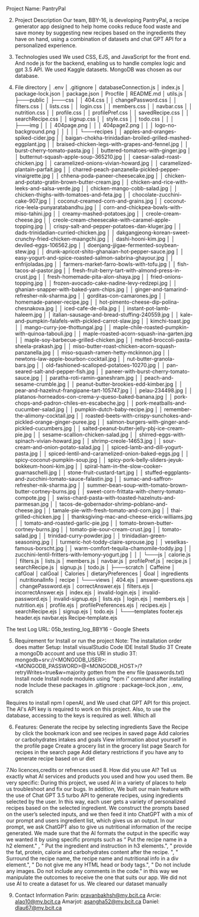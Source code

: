 Project Name: PantryPal

2. Project Description 
Our team, BBY-16, is developing PantryPal, a recipe generator app designed to help home cooks reduce food waste and save money by suggesting new recipes based on the ingredients they have on hand, using a combination of datasets and chat GPT API for a personalized experience.

3. Technologies used 
We used CSS, EJS, and JavaScript for the front end. And node js for the backend, enabling us to handle complex logic and  gpt 3.5 API. We used Kaggle datasets. MongoDB was chosen as our database.

4. File directory
│   .env
│   .gitignore
│   databaseConnection.js
│   index.js
│   package-lock.json
│   package.json
│   Procfile
│   README.md
│   utils.js
│
├───public
│   ├───css
│   │       404.css
│   │       changePassword.css
│   │       filters.css
│   │       lists.css
│   │       login.css
│   │       members.css
│   │       navbar.css
│   │       nutrition.css
│   │       profile.css
│   │       profilePref.css
│   │       savedRecipe.css
│   │       searchRecipe.css
│   │       signup.css
│   │       style.css
│   │       todo.css
│   │
│   ├───img
│   │   │   404page.png
│   │   │   404page2.png
│   │   │   logo-no-background.png
│   │   │
│   │   └───recipes
│   │           apples-and-oranges-spiked-cider.jpg
│   │           baigan-chokha-trinidadian-broiled-grilled-mashed-eggplant.jpg
│   │           braised-chicken-legs-with-grapes-and-fennel.jpg
│   │           burst-cherry-tomato-pasta.jpg
│   │           buttered-tomatoes-with-ginger.jpg
│   │           butternut-squash-apple-soup-365210.jpg
│   │           caesar-salad-roast-chicken.jpg
│   │           caramelized-onions-vivian-howard.jpg
│   │           caramelized-plantain-parfait.jpg
│   │           charred-peach-panzanella-pickled-pepper-vinaigrette.jpg
│   │           chhena-poda-paneer-cheesecake.jpg
│   │           chicken-and-potato-gratin-brown-butter-cream.jpg
│   │           chicken-and-rice-with-leeks-and-salsa-verde.jpg
│   │           chicken-mango-cobb-salad.jpg
│   │           chicken-thighs-with-tomatoes-and-feta.jpg
│   │           chocolate-zucchini-cake-907.jpg
│   │           coconut-creamed-corn-and-grains.jpg
│   │           coconut-rice-leela-punyaratabandhu.jpg
│   │           corn-and-chickpea-bowls-with-miso-tahini.jpg
│   │           creamy-mashed-potatoes.jpg
│   │           creole-cream-cheese.jpg
│   │           creole-cream-cheesecake-with-caramel-apple-topping.jpg
│   │           crispy-salt-and-pepper-potatoes-dan-kluger.jpg
│   │           dads-trinidadian-curried-chicken.jpg
│   │           dakgangjeong-korean-sweet-crunchy-fried-chicken-maangchi.jpg
│   │           dashi-hooni-kim.jpg
│   │           deviled-eggs-106562.jpg
│   │           doenjang-jjigae-fermented-soybean-stew.jpg
│   │           drunk-apricot-shito-ghanaian-hot-pepper-sauce.jpg
│   │           easy-yogurt-and-spice-roasted-salmon-sabrina-ghayour.jpg
│   │           enfrijoladas.jpg
│   │           farmers-market-farro-bowls-with-tofu.jpg
│   │           fish-tacos-al-pastor.jpg
│   │           fresh-fruit-berry-tart-with-almond-press-in-crust.jpg
│   │           fresh-homemade-pita-alon-shaya.jpg
│   │           fried-onions-topping.jpg
│   │           frozen-avocado-cake-nadine-levy-redzepi.jpg
│   │           ghanian-snapper-with-baked-yam-chips.jpg
│   │           ginger-and-tamarind-refresher-nik-sharma.jpg
│   │           gorditas-con-camarones.jpg
│   │           homemade-paneer-recipe.jpg
│   │           hot-pimento-cheese-dip-polina-chesnakova.jpg
│   │           iced-cafe-de-olla.jpg
│   │           instant-pot-lamb-haleem.jpg
│   │           italian-sausage-and-bread-stuffing-240559.jpg
│   │           kale-and-pumpkin-falafels-with-pickled-carrot-slaw.jpg
│   │           kimchi-toast.jpg
│   │           mango-curry-joe-thottungal.jpg
│   │           maple-chile-roasted-pumpkin-with-quinoa-tabouli.jpg
│   │           maple-roasted-acorn-squash-ina-garten.jpg
│   │           maple-soy-barbecue-grilled-chicken.jpg
│   │           melted-broccoli-pasta-sheela-prakash.jpg
│   │           miso-butter-roast-chicken-acorn-squash-panzanella.jpg
│   │           miso-squash-ramen-hetty-mckinnon.jpg
│   │           newtons-law-apple-bourbon-cocktail.jpg
│   │           nut-butter-granola-bars.jpg
│   │           old-fashioned-scalloped-potatoes-10270.jpg
│   │           pan-seared-salt-and-pepper-fish.jpg
│   │           paneer-with-burst-cherry-tomato-sauce.jpg
│   │           paratha-roti-ramin-ganeshram.jpg
│   │           peach-and-sesame-crumble.jpg
│   │           peanut-butter-brookies-edd-kimber.jpg
│   │           pear-and-hazelnut-frangipane-tart-105747.jpg
│   │           pelau-234498.jpg
│   │           platanos-horneados-con-crema-y-queso-baked-banana.jpg
│   │           pork-chops-and-padron-chiles-en-escabeche.jpg
│   │           pork-meatballs-and-cucumber-salad.jpg
│   │           pumpkin-dutch-baby-recipe.jpg
│   │           remember-the-alimony-cocktail.jpg
│   │           roasted-beets-with-crispy-sunchokes-and-pickled-orange-ginger-puree.jpg
│   │           salmon-burgers-with-ginger-and-pickled-cucumbers.jpg
│   │           salted-peanut-butter-jelly-pbj-ice-cream-pie.jpg
│   │           sesame-scallion-chicken-salad.jpg
│   │           shirred-eggs-with-spinach-vivian-howard.jpg
│   │           shrimp-creole-14653.jpg
│   │           sour-cream-and-onion-potato-salad.jpg
│   │           spiced-lamb-and-dill-yogurt-pasta.jpg
│   │           spiced-lentil-and-caramelized-onion-baked-eggs.jpg
│   │           spicy-coconut-pumpkin-soup.jpg
│   │           spicy-pork-belly-sliders-jeyuk-bokkeum-hooni-kim.jpg
│   │           spiral-ham-in-the-slow-cooker-guarnaschelli.jpg
│   │           stone-fruit-custard-tart.jpg
│   │           stuffed-eggplants-and-zucchini-tomato-sauce-falastin.jpg
│   │           sumac-and-saffron-refresher-nik-sharma.jpg
│   │           summer-bean-soup-with-tomato-brown-butter-cortney-burns.jpg
│   │           sweet-corn-frittata-with-cherry-tomato-compote.jpg
│   │           swiss-chard-pasta-with-toasted-hazelnuts-and-parmesan.jpg
│   │           tacos-de-gobernador-shrimp-poblano-and-cheese.jpg
│   │           tamale-pie-with-fresh-tomato-and-corn.jpg
│   │           thai-grilled-chicken.jpg
│   │           thanksgiving-mac-and-cheese-erick-williams.jpg
│   │           tomato-and-roasted-garlic-pie.jpg
│   │           tomato-brown-butter-cortney-burns.jpg
│   │           tomato-pie-sour-cream-crust.jpg
│   │           tomato-salad.jpg
│   │           trinidad-curry-powder.jpg
│   │           trinidadian-green-seasoning.jpg
│   │           turmeric-hot-toddy-claire-sprouse.jpg
│   │           veselkas-famous-borscht.jpg
│   │           warm-comfort-tequila-chamomile-toddy.jpg
│   │           zucchini-lentil-fritters-with-lemony-yogurt.jpg
│   │
│   └───js
│           calorie.js
│           filters.js
│           lists.js
│           members.js
│           navbar.js
│           profilePref.js
│           recipe.js
│           searchRecipe.js
│           signup.js
│           todo.js
│
├───scratch
│       Caffeine
│       cafGoal
│       calGoal
│       Calories
│       dietaryPreferences
│       Goal
│       ingredients
│       nutritionalInfo
│       recipe
│
└───views
    │   404.ejs
    │   answer-questions.ejs
    │   changePassword.ejs
    │   correctAnswer.ejs
    │   filters.ejs
    │   incorrectAnswer.ejs
    │   index.ejs
    │   invalid-login.ejs
    │   invalid-password.ejs
    │   invalid-signup.ejs
    │   lists.ejs
    │   login.ejs
    │   members.ejs
    │   nutrition.ejs
    │   profile.ejs
    │   profilePreferences.ejs
    │   recipes.ejs
    │   searchRecipe.ejs
    │   signup.ejs
    │   todo.ejs
    │
    └───templates
            footer.ejs
            header.ejs
            navbar.ejs
            Recipe-template.ejs


The test Log URL: 05b_testing_log_BBY16 - Google Sheets 

5.  Requirement for Install or run the project 
Note: The installation order does matter
Setup: 
Install visualStudio Code IDE
Install Studio 3T 
Create a mongoDb account and use this URl in studio 3T: mongodb+srv://<MONGODB_USER>:<MONGODB_PASSWORD>@<MONGODB_HOST>/?retryWrites=true&w=majority gotten from the  env file (passwords.txt)
Install node
Install node modules using “npm i” command after installing node
Include these packages in .gitignore : package-lock.json , .env, scratch

Requires to install npm I openAI, and We used chat GPT API for this project. The AI's API key is required to work on this project. Also, to use the database, accessing to the keys is required as well. Which all


6. Features:
Generate the recipe by selecting ingredients
Save the Recipe by click the bookmark icon and see recipes in saved page
Add calories or carbohydrates intakes and goals 
View information about yourself in the profile page
Create a grocery list in the grocery list page
Search for recipes in the search page
Add dietary restrictions if you have any to generate recipe based on ur diet
	
7.No licences,credits or refrences used
8. How did you use AI? Tell us exactly what AI services and products you used and how you used them. Be very specific:
During this project, we used AI in a variety of places to help us troubleshoot and fix our bugs. In addition, We built our main feature with the use of Chat GPT 3.5 turbo API to generate recipes, using ingredients selected by the user. In this way, each user gets a variety of personalized recipes based on the selected ingredient.
We construct the prompts based on the user’s selected inputs, and we then feed it into ChatGPT with a mix of our prompt and users ingredient list, which gives us an output. In our prompt, we ask ChatGPT also to give us nutritional information of the recipe generated. We made sure that the AI formats the output in the specific way we wanted it by using specific prompts such as “ Put the recipe name in a h2 element."
, " Put the ingredient and instruction in h3 elements.", "  provide the fat, protein, calorie and carbohydrates content after the recipe. ", " Surround the recipe name, the recipe name and nutritional info in a div element.",  " Do not give me any HTML head or body tags.", " Do not include any images. Do not include any comments in the code." in this way we manipulate the outcomes to receive the one that suits our app.  We did not use AI to create a dataset for us. We cleared our dataset manually

9. Contact Information
Parin: pravanbakhsh@my.bcit.ca
Arcie: alao10@my.bcit.ca
Amarjot: asangha52@my.bcit.ca
Daniel: dlau67@my.bcit.ca

